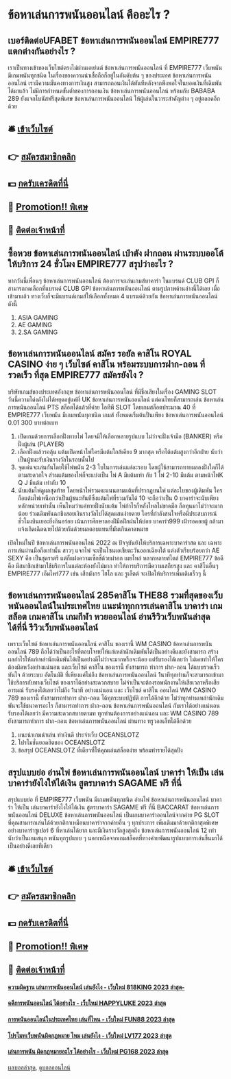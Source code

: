 # ข้อหาเล่นการพนันออนไลน์ คืออะไร ?
## เบอร์ติดต่อUFABET ข้อหาเล่นการพนันออนไลน์ EMPIRE777 แตกต่างกันอย่างไร ?
เราเป็นทางเข้าของเว็บไซต์ตรงไม่ผ่านเอเย่นต์ ข้อหาเล่นการพนันออนไลน์ ที่ EMPIRE777 เว็บพนัน มีเกมพนันทุกชนิด ในเรื่องของความน่าเชื่อถือก็อยู่ในอันดับต้น ๆ ของประเทศ ข้อหาเล่นการพนันออนไลน์ เรามีความมั่นคงทางการเงินสูง สามารถถอนเงินได้ทันทีหลังจากพึงพอใจในยอดเงินที่เดิมพันได้มาแล้ว ไม่มีการกำหนดขั้นต่ำของการถอนเงิน ข้อหาเล่นการพนันออนไลน์ พร้อมกับ BABABA 289 ยังแจกโบนัสฟรีสุดพิเศษ ข้อหาเล่นการพนันออนไลน์ ให้ผู้เล่นในวาระสำคัญต่าง ๆ อยู่ตลอดอีกด้วย

## 🛎 [เข้าเว็บไซต์](https://bit.ly/3SdLNi2)
## 👉 [สมัครสมาชิกคลิก](https://bit.ly/3SdLNi2)
## 💵 [กดรับเครดิตที่นี่](https://bit.ly/3dyRKHj)
## 👑 [Promotion!! พิเศษ](https://bit.ly/3dyRKHj)
## 📱 [ติดต่อเจ้าหน้าที่](https://bit.ly/3dyRKHj)

## ซื้อหวย ข้อหาเล่นการพนันออนไลน์ เป๋าตัง ฝากถอน ผ่านระบบออโต้ ให้บริการ 24 ชั่วโมง EMPIRE777 สรุปว่าอะไร ?
หากวันนี้เพื่อนๆ ข้อหาเล่นการพนันออนไลน์ ต้องการจะเล่นเกมส์บาคาร่า ในแบรนด์ CLUB GPI ก็สามารถกดเลือกที่แบรนด์ CLUB GPI ข้อหาเล่นการพนันออนไลน์ ตามรูปภาพด้านล่างนี้ได้เลย
เมื่อเข้ามาแล้ว ทางเว็บก็จะมีแบรนด์เกมส์ให้เลือกทั้งหมด 4 แบรนด์ด้วยกัน ข้อหาเล่นการพนันออนไลน์ ดังนี้
1. ASIA GAMING
2. AE GAMING
3. 2.SA GAMING

## ข้อหาเล่นการพนันออนไลน์ สมัคร รอยัล คาสิโน ROYAL CASINO ง่าย ๆ เว็บไซต์ คาสิโน พร้อมระบบการฝาก-ถอน ที่รวดเร็ว ที่สุด EMPIRE777 สมัครยังไง ?
บริษัทเกมส์ของประเทศอังกฤษ ข้อหาเล่นการพนันออนไลน์ ที่มีชื่อเสียงในเรื่อง GAMING SLOT วันนี้ความโด่งดังไม่ได้หยุดอยู่แค่ที่ UK ข้อหาเล่นการพนันออนไลน์ แต่คนไทยก็สามารถเล่น ข้อหาเล่นการพนันออนไลน์ PTS สล็อตได้แล้วที่ค่าย ไอทีพี SLOT โดยเกมสล็อตประมาณ 40 ที่ EMPIRE777 เว็บพนัน มีเกมพนันทุกชนิด เกมส์ ทั้งหมดเริ่มต้นปั่นเพียง ข้อหาเล่นการพนันออนไลน์ 0.01 300 บาทต่อเบท
1. เปิดเกมด้วยการเลือกฝั่งทายไพ่ โดยจมีให้เลือกหลายรูปแบบ ไม่ว่าจะฝั่งเจ้ามือ (BANKER) หรือฝั่งผู้เล่น (PLAYER)
2. เลือกฝั่งแล้วรอลุ้น แต้มเปิดหน้าไพ่ใครมีแต้มใกล้เคียง 9 มากสุด หรือได้แต้มสูงกว่าอีกฝ่าย นับว่าเป็นผู้ชนะรับเงินรางวัลในรอบนั้นไป
3. จุดเด่นจะเล่นกันโดยใช้ไพ่พนัน 2-3 ใบในการเล่นแต่ละรอบ โดยผู้ใช้สามารถทายผลลงฝั่งใดก็ได้ตามสะดวกใจ ส่วนแต้มของไพ่ก็จะแบ่งเป็น ไพ่ A มีแต้มเท่า กับ 1 ไพ่ 2-10 มีแต้ม ตามหน้าไพ่K Q J มีแต้ม เท่ากับ 10
4. นับแต้มไพ่ดูผลสุดท้าย โดยหน้าไพ่รวมคะแนนตามแต้มที่ปรากฎบนไพ่ แต่ละใบของผู้เดิมพัน ใครถือแต้มไพ่เหนือกว่าเป็นผู้ชนะทันทีซึ่งแต้มไพ่ที่รวมกันได้ 10 จะถือว่าเป็น 0 บาคาร่าจะนับเพียงหลักหน่วยเท่านั้น เห็นไหมว่าแค่ทายฝั่งนับแต้ม ไพ่กำไรก็หลั่งไหลไม่ขาดมือ ถือทุนมาไม่ว่าจะมากน้อย ร่วมเดิมพันฉกชิงสอยเงินรางวัลไปได้สุดแสนง่ายดาย ใครที่กำลังสนใจหรือมีประสบการณ์ชั่วโมงบินเยอะยิ่งกินอร่อย เน้นการศึกษาลองฝีมือฝึกฝนให้บ่อย บาคาร่า999 เฝ้ารอคอยผู้ กล้ามาแจ้งเกิดเฉิดฉายไปด้วยกันด้วยผลตอบแทนที่มันเกินคาดหมาย

เปิดใหม่ในปี ข้อหาเล่นการพนันออนไลน์ 2022 ณ ปัจจุบันยังให้บริการเฉพาะบาคาร่าสด และ เฉพาะการเล่นผ่านมือถือเท่านั้น สาวๆ แจกไพ่ จะเป็นโซนเอเชียตะวันออกเฉียงใต้ แต่งตัวเรียบร้อยกว่า AE SEXY คือ เป็นชุดราตรี แต่ก็แฝงความเซ็กซี่ด้วยผ่าอก เผยไหล่ หลากหลายสไตล์ EMPIRE777 ข้อดี คือ มีสมาชิกเข้ามาใช้บริการในแต่ละห้องยังไม่มาก ทำให้การบริการมีความเสถียรสูง และ คาสิโนอื่นๆ EMPIRE777 เอ็มไพร์777 เช่น เสือมังกร ไฮโล และ รูเล็ตต์ จะเปิดให้บริการเพิ่มเติมเร็วๆ นี้

## ข้อหาเล่นการพนันออนไลน์ 285คาสิโน THE88 รวมที่สุดของเว็บพนันออนไลน์ในประเทศไทย แนะนำทุกการเล่นคาสิโน บาคาร่า เกมสล็อต เกมคาสิโน เกมกีฬา หวยออนไลน์ อ่านรีวิวเว็บพนันล่าสุด ได้ที่นี่ รีวิวเว็บพนันออนไลน์
เพราะเว็บไซต์ ข้อหาเล่นการพนันออนไลน์ คาสิโน ของเรานี้ WM CASINO ข้อหาเล่นการพนันออนไลน์ 789 ถือได้ว่าเป็นอะไรที่ตอบโจทย์ให้แก่เหล่านักเดิมพันได้เป็นอย่างดีและยังสามารถ สร้างผลกำไรให้แก่เหล่านักเดิมพันได้เป็นอย่างดีไม่ว่าจะมากหรือจะน้อย แต่รับรองได้เลยว่า ไม่เคยทำให้ใครต้องผิดหวังอย่างแน่นอน และเว็บไซต์ คาสิโน ของเรานี้ ยังสามารถ ทำการ ฝาก-ถอน ได้แบบรวดเร็วทันใจ ด้วยระบบ อัตโนมัติ ที่เพียงแค่ไม่ถึง ข้อหาเล่นการพนันออนไลน์ 1นาทีทุกท่านก็จะสามารถเข้ามาใช้บริการกับทางเว็บไซต์ ของเราได้อย่างสะดวกสบาย ไม่จำเป็นจะต้องรอพนักงานให้เสียเวลาหรือเสียอารมณ์ รับรองได้เลยว่าไม่ถึง 1นาที อย่างแน่นอน และ เว็บไซต์ คาสิโน ออนไลน์ WM CASINO 789 ของเรานี้ ยังสามารถทำการ ฝาก-ถอน ได้ทุกระบบปฏิบัติ การได้อีกด้วย ไม่ว่าทุกท่านเหล่านักเดิมพันจะใช้ธนาคารอะไร ก็สามารถทำการ ฝาก-ถอน ข้อหาเล่นการพนันออนไลน์ กับเราได้อย่างแน่นอน รับรองได้เลยว่า มีความสะดวกสบายตามท ทุกท่านต้องการอย่างแน่นอน และ WM CASINO 789 ยังสามารถทำการ ฝาก-ถอน ข้อหาเล่นการพนันออนไลน์ ผ่านทาง ทรูวอลเล็ทได้อีกด้วย
1. แนะนำเกมน่าเล่น ทำเงินดี ประจำเว็บ OCEANSLOTZ
2. โปรโมชั่นยอดฮิตของ OCEANSLOTZ
3. ข้อสรุป OCEANSLOTZ ที่เดียวที่ให้คุณเล่นสล็อตง่าย พร้อมทำรายได้สุดปัง

## สรุปแบบย่อ อ่านไพ่ ข้อหาเล่นการพนันออนไลน์ บาคาร่า ให้เป็น เล่นบาคาร่ายังไงให้ได้เงิน สูตรบาคาร่า SAGAME ฟรี ที่นี่
สรุปแบบย่อ ที่ EMPIRE777 เว็บพนัน มีเกมพนันทุกชนิด อ่านไพ่ ข้อหาเล่นการพนันออนไลน์ บาคาร่า ให้เป็น เล่นบาคาร่ายังไงให้ได้เงิน สูตรบาคาร่า SAGAME ฟรี ที่นี่ BACCARAT ข้อหาเล่นการพนันออนไลน์ DELUXE ข้อหาเล่นการพนันออนไลน์ เป็นเกมบาคาร่าออนไลน์จากค่าย PG SLOT ที่คุณสามารถเล่นได้ด้วยกติกาเหมือนบาคาร่าจากค่ายอื่น ๆ ทุกประการ เพิ่มเติมมาด้วยกติกาสุดพิเศษอย่างบาคาร่าซูเปอร์ 6 ที่หาเล่นได้ยาก และมีเงินรางวัลสูงสุดถึง ข้อหาเล่นการพนันออนไลน์ 12 เท่า นับว่าเป็นเกมสนุก พนันทุกรูปแบบ ๆ นอกเหนือจากเกมสล็อตที่ทางค่ายพัฒนารูปแบบการเล่นขึ้นมาได้เป็นอย่างดีเลยทีเดียว

## 🛎 [เข้าเว็บไซต์](https://bit.ly/3SdLNi2)
## 👉 [สมัครสมาชิกคลิก](https://bit.ly/3SdLNi2)
## 💵 [กดรับเครดิตที่นี่](https://bit.ly/3dyRKHj)
## 👑 [Promotion!! พิเศษ](https://bit.ly/3dyRKHj)
## 📱 [ติดต่อเจ้าหน้าที่](https://bit.ly/3dyRKHj)

#### [ความผิดฐาน เล่นการพนันออนไลน์ เล่นยังไง - เว็บใหม่ 818KING 2023 ล่าสุด-](https://atom.io/themes/ความผิดฐาน%20เล่นการพนันออนไลน์%20เล่นยังไง%20-%20เว็บใหม่%20818king%202023%20ล่าสุด-)
#### [คดีการพนันออนไลน์ ได้อย่างไร - เว็บใหม่ HAPPYLUKE 2023 ล่าสุด](https://atom.io/themes/คดีการพนันออนไลน์%20ได้อย่างไร%20-%20เว็บใหม่%20happyluke%202023%20ล่าสุด)
#### [การพนันออนไลน์ในประเทศไทย เล่นที่ไหน - เว็บใหม่ FUN88 2023 ล่าสุด](https://atom.io/themes/การพนันออนไลน์ในประเทศไทย%20เล่นที่ไหน%20-%20เว็บใหม่%20fun88%202023%20ล่าสุด)
#### [โปรโมทเว็บพนันผิดกฎหมาย ไหม เล่นยังไง - เว็บใหม่ LV177 2023 ล่าสุด](https://atom.io/themes/โปรโมทเว็บพนันผิดกฎหมาย%20ไหม%20เล่นยังไง%20-%20เว็บใหม่%20lv177%202023%20ล่าสุด)
#### [เล่นการพนัน ผิดกฎหมายอะไร ได้อย่างไร - เว็บใหม่ PG168 2023 ล่าสุด](https://atom.io/themes/เล่นการพนัน%20ผิดกฎหมายอะไร%20ได้อย่างไร%20-%20เว็บใหม่%20pg168%202023%20ล่าสุด)

[ผลบอลล่าสุด](https://siamsport.tv "ผลบอลล่าสุด"), [ดูบอลออนไลน์](https://siamsport.tv/ดูบอลสด "ดูบอลออนไลน์")